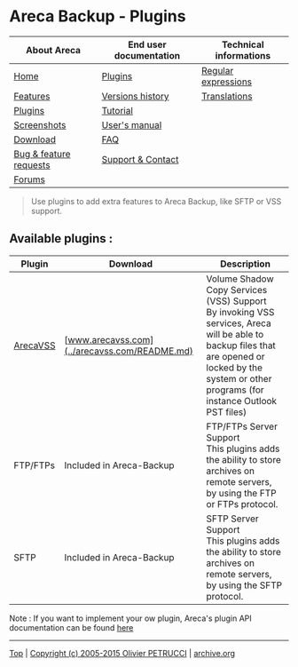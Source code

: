 # Areca Backup - Plugins

| About Areca                   | End user documentation            | Technical informations                        |
|-------------------------------|-----------------------------------|-----------------------------------------------|
| [Home](README.md)             | [Plugins](plugin_list.md)         | [Regular expressions](regex.md)               |
| [Features](features.md)       | [Versions history](history.md)    | [Translations](documentation.md#translations) |
| [Plugins](plugin_list.md)     | [Tutorial](tutorial.md)           |                                               |
| [Screenshots](screenshots.md) | [User's manual](documentation.md) |                                               |
| [Download]                    | [FAQ](faq.md)                     |                                               |
| [Bug & feature requests]      | [Support & Contact](support.md)   |                                               |
| [Forums]                      |                                   |                                               |

[Download]: https://sourceforge.net/projects/areca/files/areca-stable/
[Bug & feature requests]: https://sourceforge.net/p/areca/_list/tickets?source=navbar
[Forums]: https://sourceforge.net/projects/areca/forums


> Use plugins to add extra features to Areca Backup, like SFTP or VSS support.


## Available plugins :

| Plugin                                | Download                                      | Description                                                                                                                                                                                            |
|---------------------------------------|-----------------------------------------------|--------------------------------------------------------------------------------------------------------------------------------------------------------------------------------------------------------|
| [ArecaVSS](../arecavss.com/README.md) | [www.arecavss.com](../arecavss.com/README.md) | Volume Shadow Copy Services (VSS) Support <br> By invoking VSS services, Areca will be able to backup files that are opened or locked by the system or other programs (for instance Outlook PST files) |
| FTP/FTPs                              | Included in Areca-Backup                      | FTP/FTPs Server Support <br> This plugins adds the ability to store archives on remote servers, by using the FTP or FTPs protocol.                                                                     |
| SFTP                                  | Included in Areca-Backup                      | SFTP Server Support <br> This plugins adds the ability to store archives on remote servers, by using the SFTP protocol.                                                                                |


Note : If you want to implement your ow plugin, Areca's plugin API documentation can be found [here](./documents/areca_plugins_documentation.pdf)


---

[Top] | [Copyright (c) 2005-2015 Olivier PETRUCCI] | [archive.org]

[Top]: #areca-backup---plugins "Go to top of the document"
[Copyright (c) 2005-2015 Olivier PETRUCCI]: https://areca-backup.org/plugin_list.php "Visit the original resource"
[archive.org]: http://web.archive.org/web/20150912034048/http://www.areca-backup.org/plugin_list.php "Visit the original resource at archive.org"